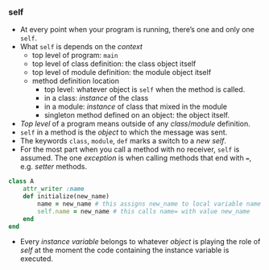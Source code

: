 ### self
- At every point when your program is running, there’s one and only one `self`.
- What `self` is depends on the *context*
	- top level of program: `main`
	- top level of class definition: the class object itself
	- top level of module definition: the module object itself
	- method definition location 
		- top level: whatever object is `self` when the method is called.
		- in a class: *instance* of the class
		- in a module: *instance* of class that mixed in the module
		- singleton method defined on an object: the object itself.
- *Top level* of a program means outside of any *class*/*module* definition.
- `self` in a method is the *object* to which the message was sent.
- The keywords `class`, `module`, `def` marks a switch to a *new self*.
- For the most part when you call a method with no receiver, `self` is assumed. The one *exception* is when calling methods that end with `=`, e.g. *setter* methods. 
```ruby
class A
	attr_writer :name
	def initialize(new_name)
		name = new_name # this assigns new_name to local variable name
		self.name = new_name # this calls name= with value new_name
	end
end
```
- Every *instance variable* belongs to whatever *object* is playing the role of *self* at the moment the code containing the instance variable is executed.
